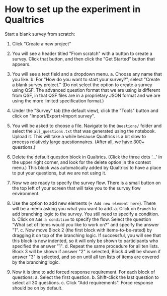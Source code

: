 # How to set up the experiment in Qualtrics

Start a blank survey from scratch:
1. Click "Create a new project"

2. You will see a header titled "From scratch" with a button to create a survey. Click that button, and then click the "Get Started" button that appears.

3. You will see a text field and a dropdown menu.
    a. Choose any name that you like.
    b. For "How do you want to start your survey?", select "Create a blank survey project." (Do not select the option to create a survey using QSF. The advanced question format that we are using is different from QSF, in that QSF files are in a proprietary JSON format and we are using the more limited specification format.)

4. Under the "Survey" tab (the default view), click the "Tools" button and click on "Import/Export>Import survey".

5. You will be asked to choose a file. Navigate to the `Questions/` folder and select the `all_questions.txt` that was generated using the notebook. Upload it. This will take a while because Qualtrics is a bit slow to process relatively large questionnaires. (After all, we have 300+ questions.)

6. Delete the default question block in Qualtrics. (Click the three dots '...' in the upper right corner, and look for the delete option in the context menu.) This block was automatically added by Qualtrics to have a place to put your questions, but we are not using it.

7. Now we are ready to specify the survey flow. There is a small button on the top left of your screen that will take you to the survey flow environment.

8. Use the option to add new elements (`+ Add new element here`). There will be a menu asking you what you want to add.
    a. Click on `Branch` to add branching logic to the survey. You still need to specify a condition.
    b. Click on `Add a condition` to specify the flow. Select the question "What set of items would you like to work on?" and specify the answer "1".
    c. Now move Block 2 (the first block with items-to-be-rated) by dragging it on top of the branching logic. If successful, you will see that this block is now indented, so it will only be shown to participants who specified the answer "1".
    d. Repeat the same procedure for all ten lists. Block 3 will be shown if answer "2" is selected, Block 4 will be shown if answer "3" is selected, and so on until all ten lists of items are covered by the branching logic.

9. Now it is time to add forced response requirement. For each block of questions:
    a. Select the first question.
    b. Shift-click the last question to select all 30 questions.
    c. Click "Add requirements". Force response should be on by default.